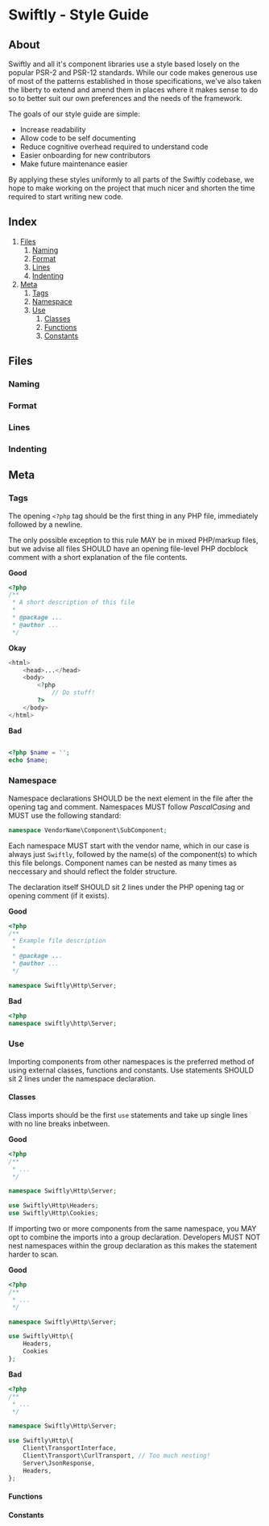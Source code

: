 # Swiftly - Style Guide
## About

Swiftly and all it's component libraries use a style based losely on the popular
PSR-2 and PSR-12 standards. While our code makes generous use of most of the
patterns established in those specifications, we've also taken the liberty to
extend and amend them in places where it makes sense to do so to better suit our
own preferences and the needs of the framework.

The goals of our style guide are simple:

* Increase readability
* Allow code to be self documenting
* Reduce cognitive overhead required to understand code
* Easier onboarding for new contributors
* Make future maintenance easier

By applying these styles uniformly to all parts of the Swiftly codebase, we hope
to make working on the project that much nicer and shorten the time required to
start writing new code.

## Index

1. [Files](#files)
    1. [Naming](#naming)
    2. [Format](#format)
    3. [Lines](#lines)
    4. [Indenting](#indenting)
2. [Meta](#meta)
    1. [Tags](#tags)
    2. [Namespace](#namespace)
    3. [Use](#use)
        1. [Classes](#classes)
        2. [Functions](#functions)
        3. [Constants](#constants)

## Files
### Naming
### Format
### Lines
### Indenting

## Meta
### Tags

The opening `<?php` tag should be the first thing in any PHP file, immediately
followed by a newline.

The only possible exception to this rule MAY be in mixed PHP/markup files, but
we advise all files SHOULD have an opening file-level PHP docblock comment with
a short explanation of the file contents.

**Good**

```php
<?php
/**
 * A short description of this file
 *
 * @package ...
 * @author ...
 */
```

**Okay**

```php
<html>
    <head>...</head>
    <body>
        <?php
            // Do stuff!
        ?>
    </body>
</html>
```

**Bad**

```php

<?php $name = '';
echo $name;
```

### Namespace

Namespace declarations SHOULD be the next element in the file after the opening
tag and comment. Namespaces MUST follow _PascalCasing_ and MUST use the
following standard:

```php
namespace VendorName\Component\SubComponent;
```

Each namespace MUST start with the vendor name, which in our case is always just
`Swiftly`, followed by the name(s) of the component(s) to which this file
belongs. Component names can be nested as many times as neccessary and should
reflect the folder structure.

The declaration itself SHOULD sit 2 lines under the PHP opening tag or opening
comment (if it exists).

**Good**

```php
<?php
/**
 * Example file description
 *
 * @package ...
 * @author ...
 */

namespace Swiftly\Http\Server;
```

**Bad**

```php
<?php
namespace swiftly\http\Server;
```

### Use

Importing components from other namespaces is the preferred method of using
external classes, functions and constants. Use statements SHOULD sit 2 lines
under the namespace declaration.

#### Classes

Class imports should be the first `use` statements and take up single lines with
no line breaks inbetween.

**Good**

```php
<?php
/**
 * ...
 */

namespace Swiftly\Http\Server;

use Swiftly\Http\Headers;
use Swiftly\Http\Cookies;
```

If importing two or more components from the same namespace, you MAY opt to
combine the imports into a group declaration. Developers MUST NOT nest
namespaces within the group declaration as this makes the statement harder to
scan.

**Good**

```php
<?php
/**
 * ...
 */

namespace Swiftly\Http\Server;

use Swiftly\Http\{
    Headers,
    Cookies
};
```

**Bad**

```php
<?php
/**
 * ...
 */

namespace Swiftly\Http\Server;

use Swiftly\Http\{
    Client\TransportInterface,
    Client\Transport\CurlTransport, // Too much nesting!
    Server\JsonResponse,
    Headers,
};
```

#### Functions

#### Constants
